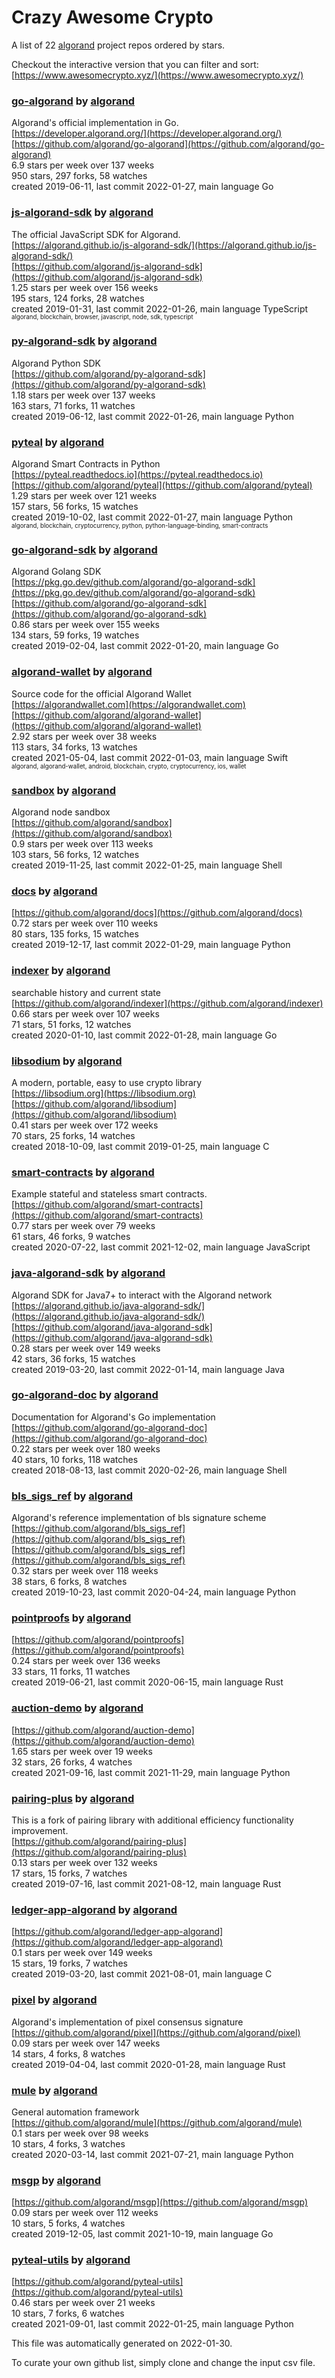 # Crazy Awesome Crypto
A list of 22 [algorand](https://github.com/algorand) project repos ordered by stars.  

Checkout the interactive version that you can filter and sort: 
[https://www.awesomecrypto.xyz/](https://www.awesomecrypto.xyz/)  


### [go-algorand](https://github.com/algorand/go-algorand) by [algorand](https://github.com/algorand)  
Algorand's official implementation in Go.   
[https://developer.algorand.org/](https://developer.algorand.org/)  
[https://github.com/algorand/go-algorand](https://github.com/algorand/go-algorand)  
6.9 stars per week over 137 weeks  
950 stars, 297 forks, 58 watches  
created 2019-06-11, last commit 2022-01-27, main language Go  


### [js-algorand-sdk](https://github.com/algorand/js-algorand-sdk) by [algorand](https://github.com/algorand)  
The official JavaScript SDK for Algorand.  
[https://algorand.github.io/js-algorand-sdk/](https://algorand.github.io/js-algorand-sdk/)  
[https://github.com/algorand/js-algorand-sdk](https://github.com/algorand/js-algorand-sdk)  
1.25 stars per week over 156 weeks  
195 stars, 124 forks, 28 watches  
created 2019-01-31, last commit 2022-01-26, main language TypeScript  
<sub><sup>algorand, blockchain, browser, javascript, node, sdk, typescript</sup></sub>


### [py-algorand-sdk](https://github.com/algorand/py-algorand-sdk) by [algorand](https://github.com/algorand)  
Algorand Python SDK  
[https://github.com/algorand/py-algorand-sdk](https://github.com/algorand/py-algorand-sdk)  
1.18 stars per week over 137 weeks  
163 stars, 71 forks, 11 watches  
created 2019-06-12, last commit 2022-01-26, main language Python  


### [pyteal](https://github.com/algorand/pyteal) by [algorand](https://github.com/algorand)  
Algorand Smart Contracts in Python  
[https://pyteal.readthedocs.io](https://pyteal.readthedocs.io)  
[https://github.com/algorand/pyteal](https://github.com/algorand/pyteal)  
1.29 stars per week over 121 weeks  
157 stars, 56 forks, 15 watches  
created 2019-10-02, last commit 2022-01-27, main language Python  
<sub><sup>algorand, blockchain, cryptocurrency, python, python-language-binding, smart-contracts</sup></sub>


### [go-algorand-sdk](https://github.com/algorand/go-algorand-sdk) by [algorand](https://github.com/algorand)  
Algorand Golang SDK  
[https://pkg.go.dev/github.com/algorand/go-algorand-sdk](https://pkg.go.dev/github.com/algorand/go-algorand-sdk)  
[https://github.com/algorand/go-algorand-sdk](https://github.com/algorand/go-algorand-sdk)  
0.86 stars per week over 155 weeks  
134 stars, 59 forks, 19 watches  
created 2019-02-04, last commit 2022-01-20, main language Go  


### [algorand-wallet](https://github.com/algorand/algorand-wallet) by [algorand](https://github.com/algorand)  
Source code for the official Algorand Wallet  
[https://algorandwallet.com](https://algorandwallet.com)  
[https://github.com/algorand/algorand-wallet](https://github.com/algorand/algorand-wallet)  
2.92 stars per week over 38 weeks  
113 stars, 34 forks, 13 watches  
created 2021-05-04, last commit 2022-01-03, main language Swift  
<sub><sup>algorand, algorand-wallet, android, blockchain, crypto, cryptocurrency, ios, wallet</sup></sub>


### [sandbox](https://github.com/algorand/sandbox) by [algorand](https://github.com/algorand)  
Algorand node sandbox  
[https://github.com/algorand/sandbox](https://github.com/algorand/sandbox)  
0.9 stars per week over 113 weeks  
103 stars, 56 forks, 12 watches  
created 2019-11-25, last commit 2022-01-25, main language Shell  


### [docs](https://github.com/algorand/docs) by [algorand](https://github.com/algorand)  
  
[https://github.com/algorand/docs](https://github.com/algorand/docs)  
0.72 stars per week over 110 weeks  
80 stars, 135 forks, 15 watches  
created 2019-12-17, last commit 2022-01-29, main language Python  


### [indexer](https://github.com/algorand/indexer) by [algorand](https://github.com/algorand)  
searchable history and current state  
[https://github.com/algorand/indexer](https://github.com/algorand/indexer)  
0.66 stars per week over 107 weeks  
71 stars, 51 forks, 12 watches  
created 2020-01-10, last commit 2022-01-28, main language Go  


### [libsodium](https://github.com/algorand/libsodium) by [algorand](https://github.com/algorand)  
A modern, portable, easy to use crypto library  
[https://libsodium.org](https://libsodium.org)  
[https://github.com/algorand/libsodium](https://github.com/algorand/libsodium)  
0.41 stars per week over 172 weeks  
70 stars, 25 forks, 14 watches  
created 2018-10-09, last commit 2019-01-25, main language C  


### [smart-contracts](https://github.com/algorand/smart-contracts) by [algorand](https://github.com/algorand)  
Example stateful and stateless smart contracts.  
[https://github.com/algorand/smart-contracts](https://github.com/algorand/smart-contracts)  
0.77 stars per week over 79 weeks  
61 stars, 46 forks, 9 watches  
created 2020-07-22, last commit 2021-12-02, main language JavaScript  


### [java-algorand-sdk](https://github.com/algorand/java-algorand-sdk) by [algorand](https://github.com/algorand)  
Algorand SDK for Java7+ to interact with the Algorand network  
[https://algorand.github.io/java-algorand-sdk/](https://algorand.github.io/java-algorand-sdk/)  
[https://github.com/algorand/java-algorand-sdk](https://github.com/algorand/java-algorand-sdk)  
0.28 stars per week over 149 weeks  
42 stars, 36 forks, 15 watches  
created 2019-03-20, last commit 2022-01-14, main language Java  


### [go-algorand-doc](https://github.com/algorand/go-algorand-doc) by [algorand](https://github.com/algorand)  
Documentation for Algorand's Go implementation  
[https://github.com/algorand/go-algorand-doc](https://github.com/algorand/go-algorand-doc)  
0.22 stars per week over 180 weeks  
40 stars, 10 forks, 118 watches  
created 2018-08-13, last commit 2020-02-26, main language Shell  


### [bls_sigs_ref](https://github.com/algorand/bls_sigs_ref) by [algorand](https://github.com/algorand)  
Algorand's reference implementation of bls signature scheme  
[https://github.com/algorand/bls_sigs_ref](https://github.com/algorand/bls_sigs_ref)  
[https://github.com/algorand/bls_sigs_ref](https://github.com/algorand/bls_sigs_ref)  
0.32 stars per week over 118 weeks  
38 stars, 6 forks, 8 watches  
created 2019-10-23, last commit 2020-04-24, main language Python  


### [pointproofs](https://github.com/algorand/pointproofs) by [algorand](https://github.com/algorand)  
  
[https://github.com/algorand/pointproofs](https://github.com/algorand/pointproofs)  
0.24 stars per week over 136 weeks  
33 stars, 11 forks, 11 watches  
created 2019-06-21, last commit 2020-06-15, main language Rust  


### [auction-demo](https://github.com/algorand/auction-demo) by [algorand](https://github.com/algorand)  
  
[https://github.com/algorand/auction-demo](https://github.com/algorand/auction-demo)  
1.65 stars per week over 19 weeks  
32 stars, 26 forks, 4 watches  
created 2021-09-16, last commit 2021-11-29, main language Python  


### [pairing-plus](https://github.com/algorand/pairing-plus) by [algorand](https://github.com/algorand)  
This is a fork of pairing library with additional efficiency functionality improvement.  
[https://github.com/algorand/pairing-plus](https://github.com/algorand/pairing-plus)  
0.13 stars per week over 132 weeks  
17 stars, 15 forks, 7 watches  
created 2019-07-16, last commit 2021-08-12, main language Rust  


### [ledger-app-algorand](https://github.com/algorand/ledger-app-algorand) by [algorand](https://github.com/algorand)  
  
[https://github.com/algorand/ledger-app-algorand](https://github.com/algorand/ledger-app-algorand)  
0.1 stars per week over 149 weeks  
15 stars, 19 forks, 7 watches  
created 2019-03-20, last commit 2021-08-01, main language C  


### [pixel](https://github.com/algorand/pixel) by [algorand](https://github.com/algorand)  
Algorand's implementation of pixel consensus signature   
[https://github.com/algorand/pixel](https://github.com/algorand/pixel)  
0.09 stars per week over 147 weeks  
14 stars, 4 forks, 8 watches  
created 2019-04-04, last commit 2020-01-28, main language Rust  


### [mule](https://github.com/algorand/mule) by [algorand](https://github.com/algorand)  
General automation framework  
[https://github.com/algorand/mule](https://github.com/algorand/mule)  
0.1 stars per week over 98 weeks  
10 stars, 4 forks, 3 watches  
created 2020-03-14, last commit 2021-07-21, main language Python  


### [msgp](https://github.com/algorand/msgp) by [algorand](https://github.com/algorand)  
  
[https://github.com/algorand/msgp](https://github.com/algorand/msgp)  
0.09 stars per week over 112 weeks  
10 stars, 5 forks, 4 watches  
created 2019-12-05, last commit 2021-10-19, main language Go  


### [pyteal-utils](https://github.com/algorand/pyteal-utils) by [algorand](https://github.com/algorand)  
  
[https://github.com/algorand/pyteal-utils](https://github.com/algorand/pyteal-utils)  
0.46 stars per week over 21 weeks  
10 stars, 7 forks, 6 watches  
created 2021-09-01, last commit 2022-01-25, main language Python  


This file was automatically generated on 2022-01-30.  

To curate your own github list, simply clone and change the input csv file.  